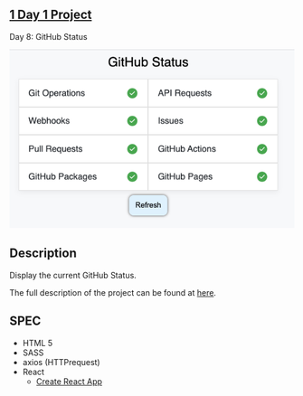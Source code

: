 ## [1 Day 1 Project](https://github.com/bugxvii/OneDay_OneProject) 

Day 8: GitHub Status

![demo picture](./ghstatus.png)

## Description
Display the current GitHub Status.

The full description of the project can be found at [here](https://github.com/florinpop17/app-ideas/blob/master/Projects/1-Beginner/GitHub-Status-App.md).

## SPEC
- HTML 5
- SASS
- axios (HTTPrequest)
- React
  + [Create React App](https://github.com/facebook/create-react-app)
